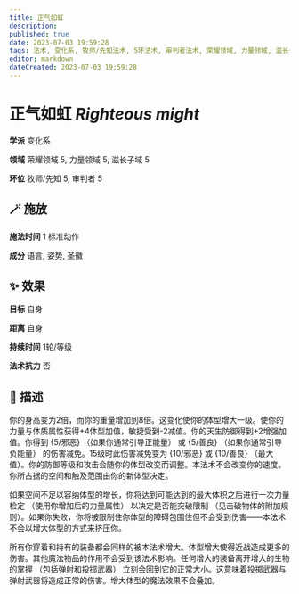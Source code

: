 ```yaml
---
title: 正气如虹
description: 
published: true
date: 2023-07-03 19:59:28
tags: 法术, 变化系, 牧师/先知法术, 5环法术, 审判者法术, 荣耀领域, 力量领域, 滋长子域
editor: markdown
dateCreated: 2023-07-03 19:59:28
---
```


# **正气如虹** *Righteous might*

**学派** 变化系 

**领域** 荣耀领域 5, 力量领域 5, 滋长子域 5

**环位** 牧师/先知 5, 审判者 5

## 🪄 施放

**施法时间** 1 标准动作

**成分** 语言, 姿势, 圣徽

## ✨ 效果 

**目标** 自身 

**距离** 自身  

**持续时间** 1轮/等级 

**法术抗力** 否

## 📖 描述

你的身高变为2倍，而你的重量增加到8倍。这变化使你的体型增大一级。使你的力量与体质属性获得+4体型加值，敏捷受到-2减值。你的天生防御得到+2增强加值。你得到 {5/邪恶} （如果你通常引导正能量） 或 {5/善良} （如果你通常引导负能量） 的伤害减免。15级时此伤害减免变为 {10/邪恶} 或 {10/善良} （最大值）。你的防御等级和攻击会随你的体型改变而调整。本法术不会改变你的速度。你所占据的空间和触及范围由你的新体型决定。

如果空间不足以容纳体型的增长，你将达到可能达到的最大体积之后进行一次力量检定 （使用你增加后的力量属性） 以决定是否能突破限制 （见击破物体的附加规则）。如果你失败，你将被限制住你体型的障碍包围住但不会受到伤害——本法术不会以增大体型的方式来挤压你。

所有你穿着和持有的装备都会同样的被本法术增大。体型增大使得近战造成更多的伤害。其他魔法物品的作用不会受到该法术影响。任何增大的装备离开增大的生物的掌握 （包括弹射和投掷武器） 立刻会回到它的正常大小。这意味着投掷武器与弹射武器将造成正常的伤害。增大体型的魔法效果不会叠加。
    